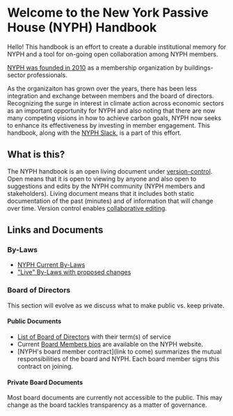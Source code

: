 # Welcome to the New York Passive House (NYPH) Handbook

Hello! This handbook is an effort to create a durable institutional memory for NYPH
and a tool for on-going open collaboration among NYPH members.

[NYPH was founded in 2010](https://www.nypassivehouse.org/about-new-york-passive-house/)
as a membership organization by buildings-sector professionals.

As the organizaiton has grown over the years, there has been less integration and exchange
between members and the board of directors.
Recognizing the surge in interest in climate action across economic sectors as an important opportunity for NYPH
and also noting that there are now many competing visions in how to achieve carbon goals,
NYPH now seeks to enhance its effectiveness by investing in member engagement.
This handbook, along with the [NYPH Slack](https://newyorkpassivehouse.slack.com/), is a part of this effort.

## What is this?

The NYPH handbook is an open living document under [version-control](https://en.wikipedia.org/wiki/Version_control).
Open means that it is open to viewing by anyone 
and also open to suggestions and edits by the NYPH community (NYPH members and stakeholders).
Living document means that it includes both static documentation of the past (minutes)
and of information that will change over time.
Version control enables [collaborative editing](https://en.wikipedia.org/wiki/Collaborative_editing).

## Links and Documents

### By-Laws

* [NYPH Current By-Laws](https://www.nypassivehouse.org/wp-content/uploads/2016/12/101205-NYPH-bylaws.pdf)
* ["Live" By-Laws with proposed changes](./by_laws_with_live_edits.md)

### Board of Directors

This section will evolve as we discuss what to make public vs. keep private.

#### Public Documents

* [List of Board of Directors](./board_of_directors.md#current-and-past-directors) with their term(s) of service
* Current [Board Members bios](https://www.nypassivehouse.org/board-members-team/) are available on the NYPH website.
* [NYPH's board member contract](link to come) summarizes the mutual responsibilities of the board and NYPH. 
Each board member signs this contract on joining.

#### Private Board Documents

Most board documents are currently not accessible to the public. 
This may change as the board tackles transparency as a matter of governance.

